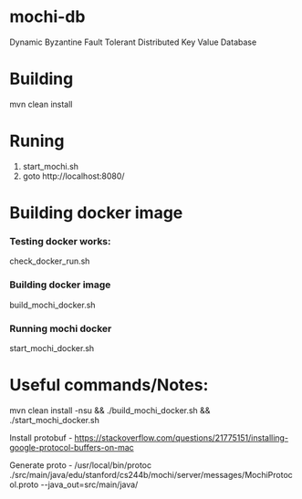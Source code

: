 # mochi-db
Dynamic Byzantine Fault Tolerant Distributed Key Value Database



# Building
mvn clean install

# Runing
1. start_mochi.sh
2. goto http://localhost:8080/

# Building docker image
### Testing docker works:
check_docker_run.sh

### Building docker image
build_mochi_docker.sh

### Running mochi docker
start_mochi_docker.sh

# Useful commands/Notes:

mvn clean install -nsu && ./build_mochi_docker.sh && ./start_mochi_docker.sh

Install protobuf - https://stackoverflow.com/questions/21775151/installing-google-protocol-buffers-on-mac

Generate proto - /usr/local/bin/protoc ./src/main/java/edu/stanford/cs244b/mochi/server/messages/MochiProtocol.proto --java_out=src/main/java/

